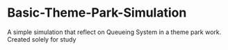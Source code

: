 # Basic-Theme-Park-Simulation

A simple simulation that reflect on Queueing System in a theme park work.
Created solely for study
